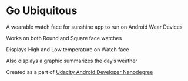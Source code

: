 # Go Ubiquitous
A wearable watch face for sunshine app to run on Android Wear Devices

Works on both Round and Square face watches

Displays High and Low temperature on Watch face 

Also displays a graphic summarizes the day’s weather 

Created as a part of [Udacity Android Developer Nanodegree](https://www.udacity.com/course/android-developer-nanodegree-by-google--nd801)
